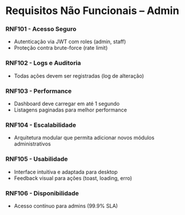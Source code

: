 # Requisitos Não Funcionais – Admin

### RNF101 - Acesso Seguro
- Autenticação via JWT com roles (admin, staff)
- Proteção contra brute-force (rate limit)

### RNF102 - Logs e Auditoria
- Todas ações devem ser registradas (log de alteração)

### RNF103 - Performance
- Dashboard deve carregar em até 1 segundo
- Listagens paginadas para melhor performance

### RNF104 - Escalabilidade
- Arquitetura modular que permita adicionar novos módulos administrativos

### RNF105 - Usabilidade
- Interface intuitiva e adaptada para desktop
- Feedback visual para ações (toast, loading, erro)

### RNF106 - Disponibilidade
- Acesso contínuo para admins (99.9% SLA)
